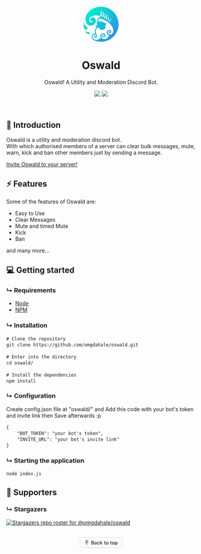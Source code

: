 <p align="center"><img src="img/logo.png" height="100"></p>
<h1 align="center">Oswald</h1>
<p align="center">Oswald! A Utility and Moderation Discord Bot.</p>
<p align="center">
	<a href="https://img.shields.io/badge/maintainer-omgdahale-green"><img src="https://img.shields.io/badge/maintainer-omgdahale-green"></a>
	<a href="https://img.shields.io/github/stars/omgdahale/oswald"><img src="https://img.shields.io/github/stars/omgdahale/oswald"></a>
</p><br>

<!-- <p align="center"><img src="img/readme-gif.gif" width="500"></p><br> -->

## :pushpin:  Introduction
Oswald is a utility and moderation discord bot.<br>
With which authorised members of a server can clear bulk messages, mute, warn, kick and ban other members just by sending a message.

[Invite Oswald to your server!](https://discord.com/api/oauth2/authorize?client_id=816985261178748968&permissions=268823622&scope=bot)

## :zap:  Features
Some of the features of Oswald are:

 - Easy to Use
 - Clear Messages
 - Mute and timed Mute
 - Kick
 - Ban

 and many more...

## :computer: Getting started

### &#8627; Requirements
 - [Node](https://nodejs.org/en/)
 - [NPM](https://www.npmjs.com/)

### &#8627; Installation
```
# Clone the repository
git clone https://github.com/omgdahale/oswald.git

# Enter into the directory
cd oswald/

# Install the dependencies
npm install
```

### &#8627; Configuration
Create config.json file at "oswald/" and Add this code with your bot's token and invite link then Save afterwards :p
```
{
	"BOT_TOKEN": "your bot's token",
	"INVITE_URL": "your bot's invite link"
}
```

### &#8627; Starting the application
```
node index.js
```

## :clap: Supporters

### &#8627; Stargazers
[![Stargazers repo roster for @omgdahale/oswald](https://reporoster.com/stars/omgdahale/oswald)](https://github.com/omgdahale/oswald/stargazers)<br><br>

<p align="center"><a href="https://github.com/omgdahale/oswald#"><img src="img/backToTop.png" height="29"></a></p>